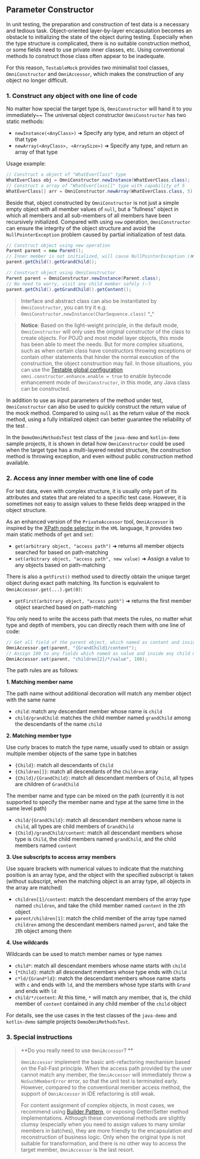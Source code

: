 Parameter Constructor
---

In unit testing, the preparation and construction of test data is a necessary and tedious task. Object-oriented layer-by-layer encapsulation becomes an obstacle to initializing the state of the object during testing. Especially when the type structure is complicated, there is no suitable construction method, or some fields need to use private inner classes, etc. Using conventional methods to construct those class often appear to be inadequate.

For this reason, `TestableMock` provides two minimalist tool classes, `OmniConstructor` and `OmniAccessor`, which makes the construction of any object no longer difficult.

### 1. Construct any object with one line of code

No matter how special the target type is, `OmniConstructor` will hand it to you immediately~~ The universal object constructor `OmniConstructor` has two static methods:

- `newInstance(<AnyClass>)` ➜ Specify any type, and return an object of that type
- `newArray(<AnyClass>, <ArraySize>)` ➜ Specify any type, and return an array of that type

Usage example:

```java
// Construct a object of "WhatEverClass" type
WhatEverClass obj = OmniConstructor.newInstance(WhatEverClass.class);
// Construct a array of "WhatEverClass[]" type with capability of 5
WhatEverClass[] arr = OmniConstructor.newArray(WhatEverClass.class, 5);
```

Beside that, object constructed by `OmniConstructor` is not just a simple empty object with all member values of `null`, but a "fullness" object in which all members and all sub-members of all members have been recursively initialized. Compared with using `new` operation, `OmniConstructor` can ensure the integrity of the object structure and avoid the `NullPointerException` problem caused by partial initialization of test data.

```java
// Construct object using new operation
Parent parent = new Parent();
// Inner member is not initialized, will cause NullPointerException (❌)
parent.getChild().getGrandChild();

// Construct object using OmniConstructor
Parent parent = OmniConstructor.newInstance(Parent.class);
// No need to worry, visit any child member safely (✅)
parent.getChild().getGrandChild().getContent();
```

> Interface and abstract class can also be instantiated by `OmniConstructor`, you can try it e.g. `OmniConstructor.newInstance(CharSequence.class)` ^_^

> **Notice**: Based on the light-weight principle, in the default mode, `OmniConstructor` will only uses the original constructor of the class to create objects. For POJO and most model layer objects, this mode has been able to meet the needs.
> But for more complex situations, such as when certain class have constructors throwing exceptions or contain other statements that hinder the normal execution of the construction, the object construction may fail.
> In those situations, you can use the [Testable global configuration](en-us/doc/javaagent-args.md) `omni.constructor.enhance.enable = true` to enable bytecode enhancement mode of `OmniConstructor`, in this mode, any Java class can be constructed.

In addition to use as input parameters of the method under test, `OmniConstructor` can also be used to quickly construct the return value of the mock method. Compared to using `null` as the return value of the mock method, using a fully initialized object can better guarantee the reliability of the test .

In the `DemoOmniMethodsTest` test class of the `java-demo` and `kotlin-demo` sample projects, it is shown in detail how `OmniConstructor` could be used when the target type has a multi-layered nested structure, the construction method is throwing exception, and even without public construction method available.

### 2. Access any inner member with one line of code

For test data, even with complex structure, it is usually only part of its attributes and states that are related to a specific test case. However, it is sometimes not easy to assign values to these fields deep wrapped in the object structure.

As an enhanced version of the `PrivateAccessor` tool, `OmniAccessor` is inspired by the [XPath node selector](https://www.w3schools.com/xml/xpath_syntax.asp) in the `XML` language, It provides two main static methods of `get` and `set`:

- `get(arbitrary object, "access path")` ➜ returns all member objects searched for based on path-matching
- `set(arbitrary object, "access path", new value)` ➜ Assign a value to any objects based on path-matching

There is also a `getFirst()` method used to directly obtain the unique target object during exact path matching. Its function is equivalent to `OmniAccessor.get(...).get(0)`:

- `getFirst(arbitrary object, "access path")` ➜ returns the first member object searched based on path-matching

You only need to write the access path that meets the rules, no matter what type and depth of members, you can directly reach them with one line of code:

```java
// Get all field of the parent object, which named as content and inside type GrandChild
OmniAccessor.get(parent, "{GrandChild}/content");
// Assign 100 to any fields which named as value and inside any child member that matches the 3rd item of the array named children
OmniAccessor.set(parent, "children[2]/*/value", 100);
```

The path rules are as follows:

**1. Matching member name**

The path name without additional decoration will match any member object with the same name

- `child`: match any descendant member whose name is `child`
- `child/grandChild`: matches the child member named `grandChild` among the descendants of the name `child`

**2. Matching member type**

Use curly braces to match the type name, usually used to obtain or assign multiple member objects of the same type in batches

- `{Child}`: match all descendants of `Child`
- `{Children[]}`: match all descendants of the `Children` array
- `{Child}/{GrandChild}`: match all descendant members of `Child`, all types are children of `GrandChild`

The member name and type can be mixed on the path (currently it is not supported to specify the member name and type at the same time in the same level path)

- `child/{GrandChild}`: match all descendant members whose name is `child`, all types are child members of `GrandChild`
- `{Child}/grandChild/content`: match all descendant members whose type is `Child`, the child members named `grandChild`, and the child members named `content`

**3. Use subscripts to access array members**

Use square brackets with numerical values to indicate that the matching position is an array type, and the object with the specified subscript is taken (without subscript, when the matching object is an array type, all objects in the array are matched)

- `children[1]/content`: match the descendant members of the array type named `children`, and take the child member named `content` in the `2`th object
- `parent/children[1]`: match the child member of the array type named `children` among the descendant members named `parent`, and take the `2`th object among them

**4. Use wildcards**

Wildcards can be used to match member names or type names

- `child*`: match all descendant members whose name starts with `child`
- `{*Child}`: match all descendant members whose type ends with `Child`
- `c*ld/{Grand*ld}`: match the descendant members whose name starts with `c` and ends with `ld`, and the members whose type starts with `Grand` and ends with `ld`
- `child/*/content`: At this time, `*` will match any member, that is, the child member of `content` contained in any child member of the `child` object

For details, see the use cases in the test classes of the `java-demo` and `kotlin-demo` sample projects `DemoOmniMethodsTest`.

### 3. Special instructions

> **Do you really need to use `OmniAccessor`? **
>
> `OmniAccessor` implement the basic anti-refactoring mechanism based on the Fail-Fast principle. When the access path provided by the user cannot match any member, the `OmniAccessor` will immediately throw a `NoSuchMemberError` error, so that the unit test is terminated early. However, compared to the conventional member access method, the support of `OmniAccessor` in IDE refactoring is still weak.
>
> For content assignment of complex objects, in most cases, we recommend using [Builder Pattern](https://www.geeksforgeeks.org/builder-pattern-in-java/), or exposing Getter/Setter method implementations. Although these conventional methods are slightly clumsy (especially when you need to assign values to many similar members in batches), they are more friendly to the encapsulation and reconstruction of business logic.
> Only when the original type is not suitable for transformation, and there is no other way to access the target member, `OmniAccessor` is the last resort.
